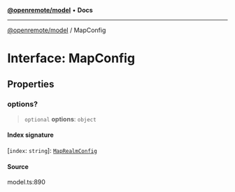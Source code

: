 [**@openremote/model**](../README.md) • **Docs**

***

[@openremote/model](../globals.md) / MapConfig

# Interface: MapConfig

## Properties

### options?

> `optional` **options**: `object`

#### Index signature

 \[`index`: `string`\]: [`MapRealmConfig`](MapRealmConfig.md)

#### Source

model.ts:890
